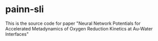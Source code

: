 # painn-sli
This is the source code for paper "Neural Network Potentials for Accelerated Metadynamics of Oxygen Reduction Kinetics at Au-Water Interfaces"
